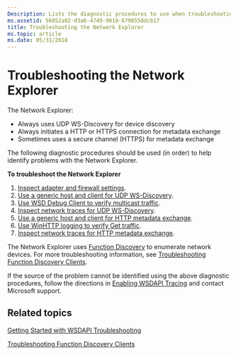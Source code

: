 ```yaml
---
Description: Lists the diagnostic procedures to use when troubleshooting the Network Explorer.
ms.assetid: 56052a82-d3a6-4749-9010-6796558dcb17
title: Troubleshooting the Network Explorer
ms.topic: article
ms.date: 05/31/2018
---
```


# Troubleshooting the Network Explorer

The Network Explorer:

-   Always uses UDP WS-Discovery for device discovery
-   Always initiates a HTTP or HTTPS connection for metadata exchange
-   Sometimes uses a secure channel (HTTPS) for metadata exchange

The following diagnostic procedures should be used (in order) to help identify problems with the Network Explorer.

**To troubleshoot the Network Explorer**

1.  [Inspect adapter and firewall settings](inspecting-adapter-and-firewall-settings.md).
2.  [Use a generic host and client for UDP WS-Discovery](using-a-generic-host-and-client-for-udp-ws-discovery.md).
3.  [Use WSD Debug Client to verify multicast traffic](using-wsddebug-client-to-verify-multicast-traffic.md).
4.  [Inspect network traces for UDP WS-Discovery](inspecting-network-traces-for-udp-ws-discovery.md).
5.  [Use a generic host and client for HTTP metadata exchange](using-a-generic-host-and-client-for-http-metadata-exchange.md).
6.  [Use WinHTTP logging to verify Get traffic](using-winhttp-logging-to-verify-get-traffic.md).
7.  [Inspect network traces for HTTP metadata exchange](inspecting-network-traces-for-http-metadata-exchange.md).

The Network Explorer uses [Function Discovery](https://docs.microsoft.com/previous-versions/windows/desktop/fundisc/fd-portal) to enumerate network devices. For more troubleshooting information, see [Troubleshooting Function Discovery Clients](troubleshooting-function-discovery-clients.md).

If the source of the problem cannot be identified using the above diagnostic procedures, follow the directions in [Enabling WSDAPI Tracing](enabling-wsdapi-tracing.md) and contact Microsoft support.

## Related topics

<dl> <dt>

[Getting Started with WSDAPI Troubleshooting](getting-started-with-wsdapi-troubleshooting.md)
</dt> <dt>

[Troubleshooting Function Discovery Clients](troubleshooting-function-discovery-clients.md)
</dt> </dl>

 

 



